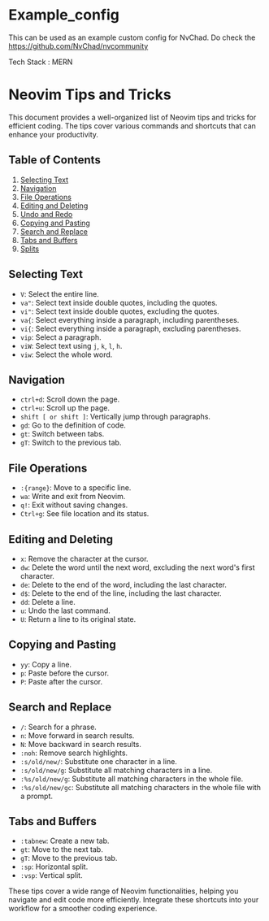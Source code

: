# Example_config

This can be used as an example custom config for NvChad. Do check the https://github.com/NvChad/nvcommunity

Tech Stack : MERN

# Neovim Tips and Tricks

This document provides a well-organized list of Neovim tips and tricks for efficient coding. The tips cover various commands and shortcuts that can enhance your productivity.

## Table of Contents

1. [Selecting Text](#selecting-text)
2. [Navigation](#navigation)
3. [File Operations](#file-operations)
4. [Editing and Deleting](#editing-and-deleting)
5. [Undo and Redo](#undo-and-redo)
6. [Copying and Pasting](#copying-and-pasting)
7. [Search and Replace](#search-and-replace)
8. [Tabs and Buffers](#tabs-and-buffers)
9. [Splits](#splits)

## Selecting Text

- `V`: Select the entire line.
- `va"`: Select text inside double quotes, including the quotes.
- `vi"`: Select text inside double quotes, excluding the quotes.
- `va{`: Select everything inside a paragraph, including parentheses.
- `vi{`: Select everything inside a paragraph, excluding parentheses.
- `vip`: Select a paragraph.
- `viW`: Select text using `j`, `k`, `l`, `h`.
- `viw`: Select the whole word.

## Navigation

- `ctrl+d`: Scroll down the page.
- `ctrl+u`: Scroll up the page.
- `shift [ or shift ]`: Vertically jump through paragraphs.
- `gd`: Go to the definition of code.
- `gt`: Switch between tabs.
- `gT`: Switch to the previous tab.

## File Operations

- `:{range}`: Move to a specific line.
- `wa`: Write and exit from Neovim.
- `q!`: Exit without saving changes.
- `Ctrl+g`: See file location and its status.

## Editing and Deleting

- `x`: Remove the character at the cursor.
- `dw`: Delete the word until the next word, excluding the next word's first character.
- `de`: Delete to the end of the word, including the last character.
- `d$`: Delete to the end of the line, including the last character.
- `dd`: Delete a line.
- `u`: Undo the last command.
- `U`: Return a line to its original state.

## Copying and Pasting

- `yy`: Copy a line.
- `p`: Paste before the cursor.
- `P`: Paste after the cursor.

## Search and Replace

- `/`: Search for a phrase.
- `n`: Move forward in search results.
- `N`: Move backward in search results.
- `:noh`: Remove search highlights.
- `:s/old/new/`: Substitute one character in a line.
- `:s/old/new/g`: Substitute all matching characters in a line.
- `:%s/old/new/g`: Substitute all matching characters in the whole file.
- `:%s/old/new/gc`: Substitute all matching characters in the whole file with a prompt.

## Tabs and Buffers

- `:tabnew`: Create a new tab.
- `gt`: Move to the next tab.
- `gT`: Move to the previous tab.
- `:sp`: Horizontal split.
- `:vsp`: Vertical split.

These tips cover a wide range of Neovim functionalities, helping you navigate and edit code more efficiently. Integrate these shortcuts into your workflow for a smoother coding experience.

